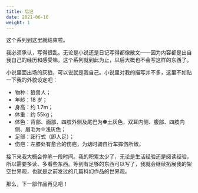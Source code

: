 ```yaml
---
title: 后记
date: 2021-06-16
weight: 1
---
```


这个系列到这里就结束啦。

我必须承认，写得很乱。无论是小说还是日记写得都像散文——因为内容都是出自我自己的经历和感受嘛。这个系列就到此为止，以后大概也不会写这样的东西了。

小说里面出场的灰狼，可以说就是我自己。小说里对我的描写并不多，这里不如贴一下我的外貌设定吧：

- 物种：狼兽人；
- 年龄：18 岁；
- 身高：约 1.7m；
- 体重：约 55kg；
- 体色：背部、面部、四肢外侧及尾巴为<span style="color: #524b44">●</span>土灰色，双耳内侧、腹部、四肢内侧、眉毛为<span style="color: #b3b2ad">●</span>浅灰色；
- 足部：跖行式（即人足）；
- 伤疤：左膝处有愈合的伤疤，为幼时骑自行车摔伤所致。

接下来我大概会停笔一段时间。我的积累太少了，无论是生活经验还是阅读经验，所以需要多读、多看些东西。等到有足够的东西可以写了，我就会继续拓展我的架空世界观，也就是之前发过的几篇科幻作品的世界观。

那么，下一部作品再见吧！
